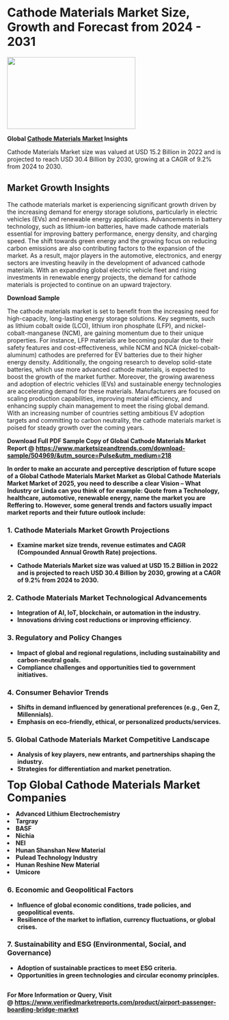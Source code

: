 <H1>Cathode Materials Market Size, Growth and Forecast from 2024 - 2031</H1><img class="aligncenter size-medium wp-image-584254" src="https://thirdeyenews.in/wp-content/uploads/2024/09/Global-Market-Research-300x168.jpeg" alt="" width="300" height="168" /><p><strong>Global&nbsp;<a href="https://www.marketsizeandtrends.com/download-sample/504969/&amp;utm_source=Pulse&amp;utm_medium=218">Cathode Materials Market</a> Insights</strong></p><p>Cathode Materials Market size was valued at USD 15.2 Billion in 2022 and is projected to reach USD 30.4 Billion by 2030, growing at a CAGR of 9.2% from 2024 to 2030.</p><p><h2>Market Growth Insights</h2> <p>The cathode materials market is experiencing significant growth driven by the increasing demand for energy storage solutions, particularly in electric vehicles (EVs) and renewable energy applications. Advancements in battery technology, such as lithium-ion batteries, have made cathode materials essential for improving battery performance, energy density, and charging speed. The shift towards green energy and the growing focus on reducing carbon emissions are also contributing factors to the expansion of the market. As a result, major players in the automotive, electronics, and energy sectors are investing heavily in the development of advanced cathode materials. With an expanding global electric vehicle fleet and rising investments in renewable energy projects, the demand for cathode materials is projected to continue on an upward trajectory.</p> <p><strong>Download Sample</strong></p> <p>The cathode materials market is set to benefit from the increasing need for high-capacity, long-lasting energy storage solutions. Key segments, such as lithium cobalt oxide (LCO), lithium iron phosphate (LFP), and nickel-cobalt-manganese (NCM), are gaining momentum due to their unique properties. For instance, LFP materials are becoming popular due to their safety features and cost-effectiveness, while NCM and NCA (nickel-cobalt-aluminum) cathodes are preferred for EV batteries due to their higher energy density. Additionally, the ongoing research to develop solid-state batteries, which use more advanced cathode materials, is expected to boost the growth of the market further. Moreover, the growing awareness and adoption of electric vehicles (EVs) and sustainable energy technologies are accelerating demand for these materials. Manufacturers are focused on scaling production capabilities, improving material efficiency, and enhancing supply chain management to meet the rising global demand. With an increasing number of countries setting ambitious EV adoption targets and committing to carbon neutrality, the cathode materials market is poised for steady growth over the coming years. <p><strong></p><p><span class=""><strong>Download Full PDF Sample Copy of Global Cathode Materials Market Report</strong> @ <a href="https://www.marketsizeandtrends.com/download-sample/504969/&amp;utm_source=Pulse&amp;utm_medium=218" target="_blank">https://www.marketsizeandtrends.com/download-sample/504969/&amp;utm_source=Pulse&amp;utm_medium=218</a></span></p><p>In order to make an accurate and perceptive description of future scope of a Global&nbsp;Cathode Materials Market Market as Global&nbsp;Cathode Materials Market Market of 2025, you need to describe a clear Vision &ndash; What Industry or Linda can you think of for example: Quote from a Technology, healthcare, automotive, renewable energy, name the market you are Reffering to. However, some general trends and factors usually impact market reports and their future outlook include:</p><h3>1.&nbsp;<strong>Cathode Materials Market Growth Projections</strong></h3><ul><li>Examine market size trends, revenue estimates and CAGR (Compounded Annual Growth Rate) projections.</li><li><p>Cathode Materials Market size was valued at USD 15.2 Billion in 2022 and is projected to reach USD 30.4 Billion by 2030, growing at a CAGR of 9.2% from 2024 to 2030.</p></li></ul><h3>2.&nbsp;<strong>Cathode Materials Market Technological Advancements</strong></h3><ul><li>Integration of AI, IoT, blockchain, or automation in the industry.</li><li>Innovations driving cost reductions or improving efficiency.</li></ul><h3>3.&nbsp;<strong>Regulatory and Policy Changes</strong></h3><ul><li>Impact of global and regional regulations, including sustainability and carbon-neutral goals.</li><li>Compliance challenges and opportunities tied to government initiatives.</li></ul><h3>4.&nbsp;<strong>Consumer Behavior Trends</strong></h3><ul><li>Shifts in demand influenced by generational preferences (e.g., Gen Z, Millennials).</li><li>Emphasis on eco-friendly, ethical, or personalized products/services.</li></ul><h3>5.&nbsp;<strong>Global Cathode Materials Market Competitive Landscape</strong></h3><ul><li>Analysis of key players, new entrants, and partnerships shaping the industry.</li><li>Strategies for differentiation and market penetration.</li></ul><p data-pm-slice="1 1 []"><span style="color: inherit; font-family: inherit; font-size: 25px;">Top Global Cathode Materials Market Companies</span></p><div class="" data-test-id=""><p><li>Advanced Lithium Electrochemistry</li><li> Targray</li><li> BASF</li><li> Nichia</li><li> NEI</li><li> Hunan Shanshan New Material</li><li> Pulead Technology Industry</li><li> Hunan Reshine New Material</li><li> Umicore</li></p></div><h3>6.&nbsp;<strong>Economic and Geopolitical Factors</strong></h3><ul><li>Influence of global economic conditions, trade policies, and geopolitical events.</li><li>Resilience of the market to inflation, currency fluctuations, or global crises.</li></ul><h3>7.&nbsp;<strong>Sustainability and ESG (Environmental, Social, and Governance)</strong></h3><ul><li>Adoption of sustainable practices to meet ESG criteria.</li><li>Opportunities in green technologies and circular economy principles.</li></ul><h2><strong style="font-size: 14px;">For More Information or Query, Visit @&nbsp;</strong><a style="background-color: #ffffff; font-size: 14px;" href="https://www.marketsizeandtrends.com/report/cathode-materials-market/" target="_blank">https://www.verifiedmarketreports.com/product/airport-passenger-boarding-bridge-market</a></h2>
